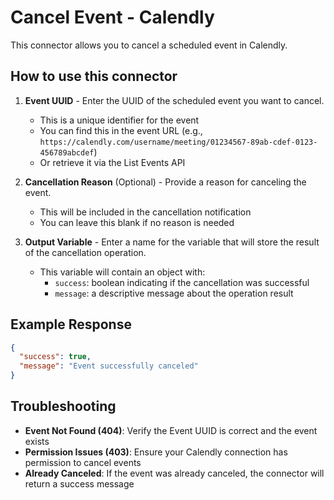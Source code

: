 # Cancel Event - Calendly

This connector allows you to cancel a scheduled event in Calendly.

## How to use this connector

1. **Event UUID** - Enter the UUID of the scheduled event you want to cancel. 
   - This is a unique identifier for the event
   - You can find this in the event URL (e.g., `https://calendly.com/username/meeting/01234567-89ab-cdef-0123-456789abcdef`)
   - Or retrieve it via the List Events API

2. **Cancellation Reason** (Optional) - Provide a reason for canceling the event.
   - This will be included in the cancellation notification
   - You can leave this blank if no reason is needed

3. **Output Variable** - Enter a name for the variable that will store the result of the cancellation operation.
   - This variable will contain an object with:
     - `success`: boolean indicating if the cancellation was successful
     - `message`: a descriptive message about the operation result

## Example Response

```json
{
  "success": true,
  "message": "Event successfully canceled"
}
```

## Troubleshooting

- **Event Not Found (404)**: Verify the Event UUID is correct and the event exists
- **Permission Issues (403)**: Ensure your Calendly connection has permission to cancel events
- **Already Canceled**: If the event was already canceled, the connector will return a success message